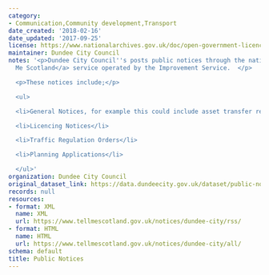```yaml
---
category:
- Communication,Community development,Transport
date_created: '2018-02-16'
date_updated: '2017-09-25'
license: https://www.nationalarchives.gov.uk/doc/open-government-licence/version/3/
maintainer: Dundee City Council
notes: '<p>Dundee City Council''s posts public notices through the national <a href="https://www.tellmescotland.gov.uk">Tell
  Me Scotland</a> service operated by the Improvement Service.  </p>

  <p>These notices include;</p>

  <ul>

  <li>General Notices, for example this could include asset transfer requests.</li>

  <li>Licencing Notices</li>

  <li>Traffic Regulation Orders</li>

  <li>Planning Applications</li>

  </ul>'
organization: Dundee City Council
original_dataset_link: https://data.dundeecity.gov.uk/dataset/public-notices
records: null
resources:
- format: XML
  name: XML
  url: https://www.tellmescotland.gov.uk/notices/dundee-city/rss/
- format: HTML
  name: HTML
  url: https://www.tellmescotland.gov.uk/notices/dundee-city/all/
schema: default
title: Public Notices
---
```

